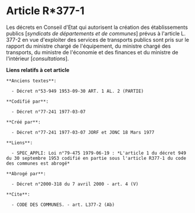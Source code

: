 # Article R*377-1

Les décrets en Conseil d'Etat qui autorisent la création des établissements publics [*syndicats de départements et de
communes*] prévus à l'article L. 377-2 en vue d'exploiter des services de transports publics sont pris sur le rapport du
ministre chargé de l'équipement, du ministre chargé des transports, du ministre de l'économie et des finances et du ministre
de l'intérieur [*consultations*].

**Liens relatifs à cet article**

	**Anciens textes**:

	  - Décret n°53-949 1953-09-30 ART. 1 AL. 2 (PARTIE)

	**Codifié par**:

	  - Décret n°77-241 1977-03-07

	**Créé par**:

	  - Décret n°77-241 1977-03-07 JORF et JONC 18 Mars 1977

	**Liens**:

	  - SPEC_APPLI: Loi n°79-475 1979-06-19 : *L'article 1 du décret 949 du 30 septembre 1953 codifié en partie sous l'article R377-1 du code des communes est abrogé*

	**Abrogé par**:

	  - Décret n°2000-318 du 7 avril 2000 - art. 4 (V)

	**Cite**:

	  - CODE DES COMMUNES. - art. L377-2 (Ab)
